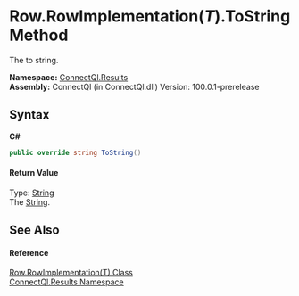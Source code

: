 # Row.RowImplementation(*T*).ToString Method 
 

The to string.

**Namespace:**&nbsp;<a href="N_ConnectQl_Results">ConnectQl.Results</a><br />**Assembly:**&nbsp;ConnectQl (in ConnectQl.dll) Version: 100.0.1-prerelease

## Syntax

**C#**<br />
``` C#
public override string ToString()
```


#### Return Value
Type: <a href="http://msdn2.microsoft.com/en-us/library/s1wwdcbf" target="_blank">String</a><br />The <a href="http://msdn2.microsoft.com/en-us/library/s1wwdcbf" target="_blank">String</a>.

## See Also


#### Reference
<a href="T_ConnectQl_Results_Row_RowImplementation_1">Row.RowImplementation(T) Class</a><br /><a href="N_ConnectQl_Results">ConnectQl.Results Namespace</a><br />